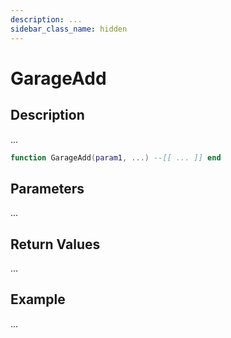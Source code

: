 ```yaml
---
description: ...
sidebar_class_name: hidden
---
```


# GarageAdd

## Description

...

```lua
function GarageAdd(param1, ...) --[[ ... ]] end
```

## Parameters

...

## Return Values

...

## Example

...

